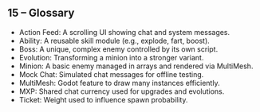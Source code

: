 ## 15 – Glossary

- Action Feed: A scrolling UI showing chat and system messages.
- Ability: A reusable skill module (e.g., explode, fart, boost).
- Boss: A unique, complex enemy controlled by its own script.
- Evolution: Transforming a minion into a stronger variant.
- Minion: A basic enemy managed in arrays and rendered via MultiMesh.
- Mock Chat: Simulated chat messages for offline testing.
- MultiMesh: Godot feature to draw many instances efficiently.
- MXP: Shared chat currency used for upgrades and evolutions.
- Ticket: Weight used to influence spawn probability.


